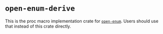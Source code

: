 # `open-enum-derive`

This is the proc macro implementation crate for [`open-enum`](https://crates.io/crates/open-enum).
Users should use that instead of this crate directly.
